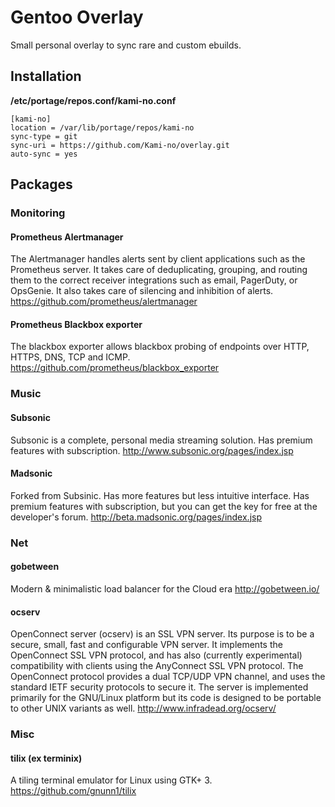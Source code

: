 # Gentoo Overlay
Small personal overlay to sync rare and custom ebuilds.

## Installation

**/etc/portage/repos.conf/kami-no.conf**

```
[kami-no]
location = /var/lib/portage/repos/kami-no
sync-type = git
sync-uri = https://github.com/Kami-no/overlay.git
auto-sync = yes
```

## Packages

### Monitoring
#### Prometheus Alertmanager
The Alertmanager handles alerts sent by client applications such as the Prometheus server. It takes care of deduplicating, grouping, and routing them to the correct receiver integrations such as email, PagerDuty, or OpsGenie. It also takes care of silencing and inhibition of alerts. https://github.com/prometheus/alertmanager
#### Prometheus Blackbox exporter
The blackbox exporter allows blackbox probing of endpoints over HTTP, HTTPS, DNS, TCP and ICMP. https://github.com/prometheus/blackbox_exporter

### Music
#### Subsonic
Subsonic is a complete, personal media streaming solution. Has premium features with subscription. http://www.subsonic.org/pages/index.jsp
#### Madsonic
Forked from Subsinic. Has more features but less intuitive interface. Has premium features with subscription, but you can get the key for free at the developer's forum. http://beta.madsonic.org/pages/index.jsp

### Net
#### gobetween
Modern & minimalistic load balancer for the Cloud era http://gobetween.io/
#### ocserv
OpenConnect server (ocserv) is an SSL VPN server. Its purpose is to be a secure, small, fast and configurable VPN server. It implements the OpenConnect SSL VPN protocol, and has also (currently experimental) compatibility with clients using the AnyConnect SSL VPN protocol. The OpenConnect protocol provides a dual TCP/UDP VPN channel, and uses the standard IETF security protocols to secure it. The server is implemented primarily for the GNU/Linux platform but its code is designed to be portable to other UNIX variants as well. http://www.infradead.org/ocserv/

### Misc
#### tilix (ex terminix)
A tiling terminal emulator for Linux using GTK+ 3. https://github.com/gnunn1/tilix

